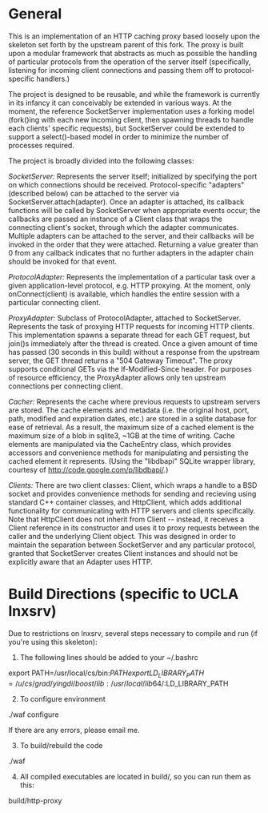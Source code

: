 General
=======

This is an implementation of an HTTP caching proxy based loosely upon the skeleton set forth by the upstream parent of this fork. The proxy is built upon a modular framework that abstracts as much as possible the handling of particular protocols from the operation of the server itself (specifically, listening for incoming client connections and passing them off to protocol-specific handlers.)

The project is designed to be reusable, and while the framework is currently in its infancy it can conceivably be extended in various ways. At the moment, the reference SocketServer implementation uses a forking model (fork()ing with each new incoming client, then spawning threads to handle each clients' specific requests), but SocketServer could be extended to support a select()-based model in order to minimize the number of processes required.

The project is broadly divided into the following classes:

*SocketServer:* Represents the server itself; initialized by specifying the port on which connections should be received. Protocol-specific "adapters" (described below) can be attached to the server via SocketServer.attach(adapter). Once an adapter is attached, its callback functions will be called by SocketServer when appropriate events occur; the callbacks are passed an instance of a Client class that wraps the connecting client's socket, through which the adapter communicates. Multiple adapters can be attached to the server, and their callbacks will be invoked in the order that they were attached. Returning a value greater than 0 from any callback indicates that no further adapters in the adapter chain should be invoked for that event.

*ProtocolAdapter:* Represents the implementation of a particular task over a given application-level protocol, e.g. HTTP proxying. At the moment, only onConnect(client) is available, which handles the entire session with a particular connecting client.

*ProxyAdapter:* Subclass of ProtocolAdapter, attached to SocketServer. Represents the task of proxying HTTP requests for incoming HTTP clients. This implementation spawns a separate thread for each GET request, but join()s immediately after the thread is created. Once a given amount of time has passed (30 seconds in this build) without a response from the upstream server, the GET thread returns a "504 Gateway Timeout". The proxy supports conditional GETs via the If-Modified-Since header. For purposes of resource efficiency, the ProxyAdapter allows only ten upstream connections per connecting client.

*Cacher:* Represents the cache where previous requests to upstream servers are stored. The cache elements and metadata (i.e. the original host, port, path, modified and expiration dates, etc.) are stored in a sqlite database for ease of retrieval. As a result, the maximum size of a cached element is the maximum size of a blob in sqlite3, ~1GB at the time of writing. Cache elements are manipulated via the CacheEntry class, which provides accessors and convenience methods for manipulating and persisting the cached element it represents.
(Using the "libdbapi" SQLite wrapper library, courtesy of http://code.google.com/p/libdbapi/.)

*Clients:* There are two client classes: Client, which wraps a handle to a BSD socket and provides convenience methods for sending and recieving using standard C++ container classes, and HttpClient, which adds additional functionality for communicating with HTTP servers and clients specifically. Note that HttpClient does not inherit from Client -- instead, it receives a Client reference in its constructor and uses it to proxy requests between the caller and the underlying Client object. This was designed in order to maintain the separation between SocketServer and any particular protocol, granted that SocketServer creates Client instances and should not be explicitly aware that an Adapter uses HTTP.

Build Directions (specific to UCLA lnxsrv)
===================

Due to restrictions on lnxsrv, several steps necessary to compile and run (if you're using this skeleton):

1. The following lines should be added to your ~/.bashrc

export PATH=/usr/local/cs/bin:$PATH
export LD_LIBRARY_PATH=/u/cs/grad/yingdi/boost/lib:/usr/local/lib64/:$LD_LIBRARY_PATH

2. To configure environment

./waf configure

If there are any errors, please email me.

3. To build/rebuild the code

./waf

4. All compiled executables are located in build/, so you can run them as this:

build/http-proxy

